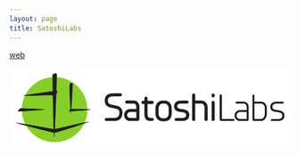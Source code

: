 ```yaml
---
layout: page
title: SatoshiLabs
---
```


[web](https://satoshilabs.com)

![satoshilabs](/assets/satoshilabs.png)
